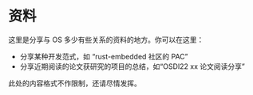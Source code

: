 # 资料

这里是分享与 OS 多少有些关系的资料的地方。你可以在这里：

- 分享某种开发范式，如 “rust-embedded 社区的 PAC”
- 分享近期阅读的论文获研究的项目的总结，如“OSDI22 xx 论文阅读分享”

此处的内容格式不作限制，还请尽情发挥。
